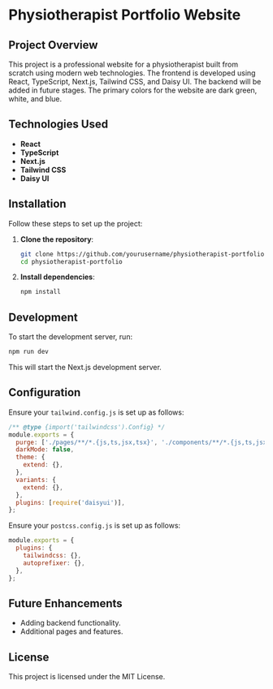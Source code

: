 # Physiotherapist Portfolio Website

## Project Overview

This project is a professional website for a physiotherapist built from scratch using modern web technologies. The frontend is developed using React, TypeScript, Next.js, Tailwind CSS, and Daisy UI. The backend will be added in future stages. The primary colors for the website are dark green, white, and blue.

## Technologies Used

- **React**
- **TypeScript**
- **Next.js**
- **Tailwind CSS**
- **Daisy UI**

## Installation

Follow these steps to set up the project:

1. **Clone the repository**:

   ```bash
   git clone https://github.com/yourusername/physiotherapist-portfolio.git
   cd physiotherapist-portfolio
   ```

2. **Install dependencies**:

   ```bash
   npm install
   ```

## Development

To start the development server, run:

```bash
npm run dev
```

This will start the Next.js development server.

## Configuration

Ensure your `tailwind.config.js` is set up as follows:

```js
/** @type {import('tailwindcss').Config} */
module.exports = {
  purge: ['./pages/**/*.{js,ts,jsx,tsx}', './components/**/*.{js,ts,jsx,tsx}'],
  darkMode: false,
  theme: {
    extend: {},
  },
  variants: {
    extend: {},
  },
  plugins: [require('daisyui')],
};
```

Ensure your `postcss.config.js` is set up as follows:

```js
module.exports = {
  plugins: {
    tailwindcss: {},
    autoprefixer: {},
  },
};
```

## Future Enhancements

- Adding backend functionality.
- Additional pages and features.

## License

This project is licensed under the MIT License.